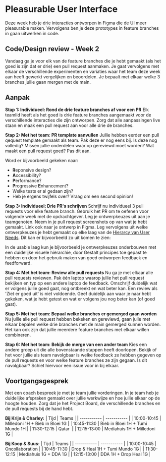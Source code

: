 # Pleasurable User Interface

Deze week heb je drie interacties ontworpen in Figma die de UI meer pleasurable maken. Vervolgens ben je deze prototypes in feature branches in gaan uitwerken in code.

## Code/Design review - Week 2
Vandaag ga je voor elk van de feature branches die je hebt gemaakt (als het goed is zijn dat er drie) een pull request aanmaken. Je gaat vervolgens met elkaar de verschillende experimenten en variaties waar het team deze week aan heeft gewerkt vergelijken en beoordelen. Je bepaalt met elkaar welke 3 branches jullie gaan mergen met de main.  

## Aanpak

**Stap 1: Individueel: Rond de drie feature branches af voor een PR**
Elk teamlid heeft als het goed is drie feature branches aangemaakt voor de verschillende interacties die zijn ontworpen. Zorg dat alle aanpassingen live staan en maak een pull request aan voor alle drie de branches. 


**Stap 2: Met het team: PR template aanvullen**
Jullie hebben eerder een pull qequest template gemaakt als team. Pak deze er nog eens bij. Is deze nog volledig? Missen jullie onderdelen waar op gereviewd moet worden? Wat maakt een pull request goed? Pas dit aan. 

Word er bijvoorbeeld gekeken naar:
- **R**eponsive design?
- **A**ccessibility?
- **P**erformance?
- **P**rogressive **E**nhancement?
- Welke tests er al gedaan zijn?
- Heb je ergens twijfels over? Vraag om een second opinion! 


**Stap 3: Individueel: Drie PR's schrijven**
Schrijf nu individueel 3 pull requests voor elke feature branch. Gebruik het PR om te oefenen voor volgende week met de opdrachtgever. Leg je ontwerpkeuzes uit aan je teamgenoten. Neem in je pull request screenshots op van wat je hebt gemaakt. Link ook naar je ontwerp in Figma. Leg vervolgens uit welke ontwerpkeuzes je hebt gemaakt op elke laag van de [Hierarcy van User Needs](https://github.com/fdnd-task/pleasurable-ui/blob/main/docs/pleasurable-is-in-the-details.md#hierarchy-of-user-needs). Dit kan er bijvoorbeeld zo uit komen te zien:

In de usable laag kun je bijvoorbeeld je ontwerpkeuzes onderbouwen met een duidelijke visuele hiërarchie, door Gestalt principes toe gepast te hebben en door het gebruik maken van goed ontworpen feedback en feedforward.


**Stap 4: Met het team: Review alle pull requests**
Nu ga je met elkaar alle pull requests reviewen. Pak één laptop waarop jullie het pull request bekijken en typ op een andere laptop de feedback. Omschrijf duidelijk wat er volgens jullie goed gaat, nog ontbreekt en wat beter kan. Een review als 'Ziet er goed uit' is niet voldoende. Geef duidelijk aan waar je naar hebt gekeken, wat je hebt getest en wat er volgens jou nog beter kan (of goed gaat). 


**Stap 5: Met het team: Bepaal welke branches er gemerged gaan worden**
Nu jullie alle pull request hebben bekeken en gereviewd, gaan julie met elkaar bepalen welke drie branches met de main gemerged kunnen worden. Het kan ook zijn dat jullie meerdere feature branches met elkaar willen combineren.  


**Stap 6: Met het team: Bekijk de merge van een ander team**
Kies een andere groep uit die alle bovenstaande stappen heeft doorlopen. Bekijk of het voor jullie als team navolgbaar is welke feedback ze hebben gegeven op de pull requests en voor welke feature branches ze zijn gegaan. Is dit navolgbaar? Schiet hiervoor een issue voor in bij elkaar. 


## Voortgangsgesprek 
Met een coach bespreek je met je team jullie vorderingen. In je team heb je duidelijke afspraken gemaakt over jullie werkwijze en hoe jullie elkaar op de hoogte houden. Zorg dat je het Project Board, de verschillende branches en de pull requests bij de hand hebt. 

**Bij Krijn & Charley:**
| Tijd     | Teams |
| ----------- | ----------- |
| 10:00-10:45  | Milledoni 1H	+ Bieb in Bloei 1G    |
| 10:45-11:30  | Bieb in Bloei 1H	+ Tumi Mundo 1H  |
| 11:30-12:15  | Qatar      |
| 12:15-13:00  | Mediahuis 1H	+ Milledoni 1G  |

**Bij Koop & Suus:**
| Tijd     | Teams |
| ----------- | ----------- |
| 10:00-10:45  | Oncollaboration    |
| 10:45-11:30  | Drop & Heal 1H	+ Tumi Mundo 1G   |
| 11:30-12:15  | Mediahuis 1G	+ DDA 1G    |
| 12:15-13:00  | DDA 1H	 + Drop Heal 1G  |



